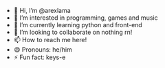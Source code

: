 - 👋 Hi, I’m @arexlama
- 👀 I’m interested in programming, games and music
- 🌱 I’m currently learning python and front-end
- 💞️ I’m looking to collaborate on nothing rn!
- 📫 How to reach me here!
- 😄 Pronouns: he/him
- ⚡ Fun fact: keys-e

<!---
arexlama/arexlama is a ✨ special ✨ repository because its `README.md` (this file) appears on your GitHub profile.
You can click the Preview link to take a look at your changes.
--->
